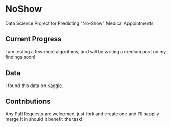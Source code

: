 # NoShow
Data Science Project for Predicting "No-Show" Medical Appointments

## Current Progress
I am testing a few more algorithms, and will be writing a medium post on my findings soon!

## Data
I found this data on [Kaggle](https://www.kaggle.com/joniarroba/noshowappointments).

## Contributions
Any Pull Requests are welcomed, just fork and create one and I'll happily merge it in should it benefit the task!
